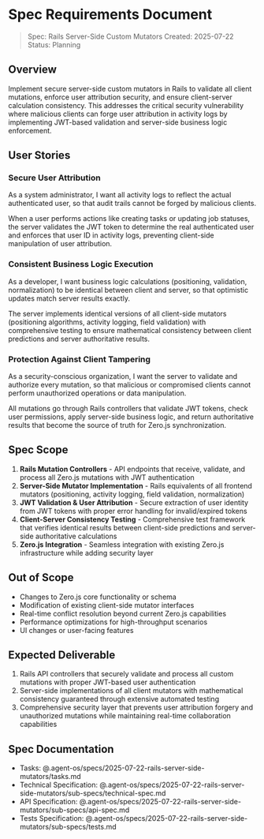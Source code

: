 # Spec Requirements Document

> Spec: Rails Server-Side Custom Mutators
> Created: 2025-07-22
> Status: Planning

## Overview

Implement secure server-side custom mutators in Rails to validate all client mutations, enforce user attribution security, and ensure client-server calculation consistency. This addresses the critical security vulnerability where malicious clients can forge user attribution in activity logs by implementing JWT-based validation and server-side business logic enforcement.

## User Stories

### Secure User Attribution

As a system administrator, I want all activity logs to reflect the actual authenticated user, so that audit trails cannot be forged by malicious clients.

When a user performs actions like creating tasks or updating job statuses, the server validates the JWT token to determine the real authenticated user and enforces that user ID in activity logs, preventing client-side manipulation of user attribution.

### Consistent Business Logic Execution

As a developer, I want business logic calculations (positioning, validation, normalization) to be identical between client and server, so that optimistic updates match server results exactly.

The server implements identical versions of all client-side mutators (positioning algorithms, activity logging, field validation) with comprehensive testing to ensure mathematical consistency between client predictions and server authoritative results.

### Protection Against Client Tampering

As a security-conscious organization, I want the server to validate and authorize every mutation, so that malicious or compromised clients cannot perform unauthorized operations or data manipulation.

All mutations go through Rails controllers that validate JWT tokens, check user permissions, apply server-side business logic, and return authoritative results that become the source of truth for Zero.js synchronization.

## Spec Scope

1. **Rails Mutation Controllers** - API endpoints that receive, validate, and process all Zero.js mutations with JWT authentication
2. **Server-Side Mutator Implementation** - Rails equivalents of all frontend mutators (positioning, activity logging, field validation, normalization)
3. **JWT Validation & User Attribution** - Secure extraction of user identity from JWT tokens with proper error handling for invalid/expired tokens
4. **Client-Server Consistency Testing** - Comprehensive test framework that verifies identical results between client-side predictions and server-side authoritative calculations
5. **Zero.js Integration** - Seamless integration with existing Zero.js infrastructure while adding security layer

## Out of Scope

- Changes to Zero.js core functionality or schema
- Modification of existing client-side mutator interfaces
- Real-time conflict resolution beyond current Zero.js capabilities
- Performance optimizations for high-throughput scenarios
- UI changes or user-facing features

## Expected Deliverable

1. Rails API controllers that securely validate and process all custom mutations with proper JWT-based user authentication
2. Server-side implementations of all client mutators with mathematical consistency guaranteed through extensive automated testing
3. Comprehensive security layer that prevents user attribution forgery and unauthorized mutations while maintaining real-time collaboration capabilities

## Spec Documentation

- Tasks: @.agent-os/specs/2025-07-22-rails-server-side-mutators/tasks.md
- Technical Specification: @.agent-os/specs/2025-07-22-rails-server-side-mutators/sub-specs/technical-spec.md
- API Specification: @.agent-os/specs/2025-07-22-rails-server-side-mutators/sub-specs/api-spec.md
- Tests Specification: @.agent-os/specs/2025-07-22-rails-server-side-mutators/sub-specs/tests.md